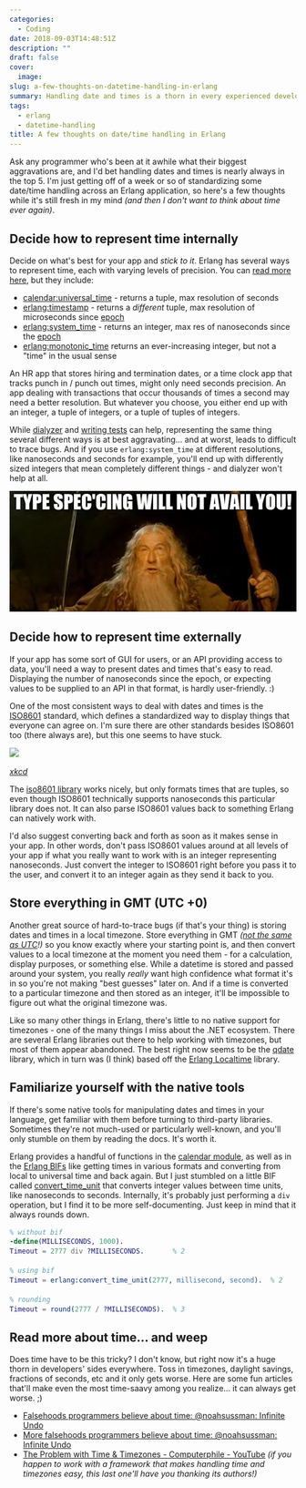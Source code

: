 ```yaml
---
categories:
  - Coding
date: 2018-09-03T14:48:51Z
description: ""
draft: false
cover:
  image:
slug: a-few-thoughts-on-datetime-handling-in-erlang
summary: Handling date and times is a thorn in every experienced developer's side. If you haven't had the pleasure yet, you will. ;) Coming off a week of standardizing some datetimes across an Erlang app, here's a few personal thoughts.
tags:
  - erlang
  - datetime-handling
title: A few thoughts on date/time handling in Erlang
---
```

Ask any programmer who's been at it awhile what their biggest aggravations are, and I'd bet handling dates and times is nearly always in the top 5. I'm just getting off of a week or so of standardizing some date/time handling across an Erlang application, so here's a few thoughts while it's still fresh in my mind _(and then I don't want to think about time ever again)_.

## Decide how to represent time internally

Decide on what's best for your app and _stick to it_. Erlang has several ways to represent time, each with varying levels of precision. You can [read more here](https://learnyousomeerlang.com/time), but they include:

- [calendar:universal_time](http://erlang.org/doc/man/calendar.html#universal_time-0) - returns a tuple, max resolution of seconds
- [erlang:timestamp](https://erldocs.com/18.0/erts/erlang.html#timestamp/0) - returns a _different_ tuple, max resolution of microseconds since [epoch](https://stackoverflow.com/a/1090945/301857)
- [erlang:system_time](https://erldocs.com/18.0/erts/erlang.html#system_time/0) - returns an integer, max res of nanoseconds since the [epoch](https://stackoverflow.com/a/1090945/301857)
- [erlang:monotonic_time](https://erldocs.com/18.0/erts/erlang.html#monotonic_time/0) returns an ever-increasing integer, but not a "time" in the usual sense

An HR app that stores hiring and termination dates, or a time clock app that tracks punch in / punch out times, might only need seconds precision. An app dealing with transactions that occur thousands of times a second may need a better resolution. But whatever you choose, you either end up with an integer, a tuple of integers, or a tuple of tuples of integers.

While [dialyzer](https://learnyousomeerlang.com/dialyzer) and [writing tests](https://learnyousomeerlang.com/eunit) can help, representing the same thing several different ways is at best aggravating... and at worst, leads to difficult to trace bugs. And if you use `erlang:system_time` at different resolutions, like nanoseconds and seconds for example, you'll end up with differently sized integers that mean completely different things - and dialyzer won't help at all.

![](spec-gandalf.webp)

## Decide how to represent time externally

If your app has some sort of GUI for users, or an API providing access to data, you'll need a way to present dates and times that's easy to read. Displaying the number of nanoseconds since the epoch, or expecting values to be supplied to an API in that format, is hardly user-friendly. :)

One of the most consistent ways to deal with dates and times is the [ISO8601](https://www.w3.org/TR/NOTE-datetime) standard, which defines a standardized way to display things that everyone can agree on. I'm sure there are other standards besides ISO8601 too (there always are), but this one seems to have stuck.

![](https://imgs.xkcd.com/comics/standards.png)

[_xkcd_](https://xkcd.com/927)

The [iso8601 library](https://github.com/erlsci/iso8601) works nicely, but only formats times that are tuples, so even though ISO8601 technically supports nanoseconds this particular library does not. It can also parse ISO8601 values back to something Erlang can natively work with.

I'd also suggest converting back and forth as soon as it makes sense in your app. In other words, don't pass ISO8601 values around at all levels of your app if what you really want to work with is an integer representing nanoseconds. Just convert the integer to ISO8601 right before you pass it to the user, and convert it to an integer again as they send it back to you.

## Store everything in GMT (UTC +0)

Another great source of hard-to-trace bugs (if that's your thing) is storing dates and times in a local timezone. Store everything in GMT _(_[_not the same as UTC_](https://www.timeanddate.com/time/gmt-utc-time.html)_!)_ so you know exactly where your starting point is, and then convert values to a local timezone at the moment you need them - for a calculation, display purposes, or something else. While a datetime is stored and passed around your system, you really _really_ want high confidence what format it's in so you're not making "best guesses" later on. And if a time is converted to a particular timezone and then stored as an integer, it'll be impossible to figure out what the original timezone was.

Like so many other things in Erlang, there's little to no native support for timezones - one of the many things I miss about the .NET ecosystem. There are several Erlang libraries out there to help working with timezones, but most of them appear abandoned. The best right now seems to be the [qdate](https://github.com/choptastic/qdate) library, which in turn was (I think) based off the [Erlang Localtime](https://github.com/dmitryme/erlang_localtime) library.

## Familiarize yourself with the native tools

If there's some native tools for manipulating dates and times in your language, get familiar with them before turning to third-party libraries. Sometimes they're not much-used or particularly well-known, and you'll only stumble on them by reading the docs. It's worth it.

Erlang provides a handful of functions in the [calendar module](http://erlang.org/doc/man/calendar.html), as well as in the [Erlang BIFs](http://erlang.org/doc/man/erlang.html) like getting times in various formats and converting from local to universal time and back again. But I just stumbled on a little BIF called [convert_time_unit](http://erlang.org/doc/man/erlang.html#convert_time_unit-3) that converts integer values between time units, like nanoseconds to seconds. Internally, it's probably just performing a `div` operation, but I find it to be more self-documenting. Just keep in mind that it always rounds down.

```erlang
% without bif
-define(MILLISECONDS, 1000).
Timeout = 2777 div ?MILLISECONDS.       % 2

% using bif
Timeout = erlang:convert_time_unit(2777, millisecond, second).  % 2

% rounding
Timeout = round(2777 / ?MILLISECONDS).  % 3
```

## Read more about time... and weep

Does time have to be this tricky? I don't know, but right now it's a huge thorn in developers' sides everywhere. Toss in timezones, daylight savings, fractions of seconds, etc and it only gets worse. Here are some fun articles that'll make even the most time-saavy among you realize... it can always get worse. ;)

- [Falsehoods programmers believe about time: @noahsussman: Infinite Undo](https://infiniteundo.com/post/25326999628/falsehoods-programmers-believe-about-time)
- [More falsehoods programmers believe about time: @noahsussman: Infinite Undo](https://infiniteundo.com/post/25509354022/more-falsehoods-programmers-believe-about-time)
- [The Problem with Time & Timezones - Computerphile - YouTube](https://www.youtube.com/watch?v=-5wpm-gesOY)  _(if you happen to work with a framework that makes handling time and timezones easy, this last one'll have you thanking its authors!)_
